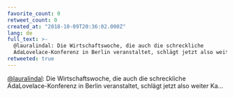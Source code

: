 ```yaml
---
favorite_count: 0
retweet_count: 0
created_at: "2018-10-09T20:36:02.000Z"
lang: de
full_text: >-
  @lauralindal: Die Wirtschaftswoche, die auch die schreckliche
  AdaLovelace-Konferenz in Berlin veranstaltet, schlägt jetzt also weiter Ka…
retweeted: true
---
```


[@lauralindal](https://twitter.com/lauralindal): Die Wirtschaftswoche, die auch
die schreckliche AdaLovelace-Konferenz in Berlin veranstaltet, schlägt jetzt
also weiter Ka…
